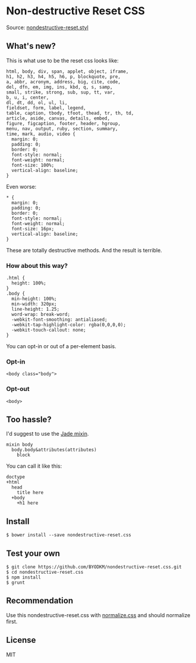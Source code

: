 # Non-destructive Reset CSS

Source: [nondestructive-reset.styl](src/nondestructive-reset.styl)

## What's new?

This is what use to be the reset css looks like:

```
html, body, div, span, applet, object, iframe,
h1, h2, h3, h4, h5, h6, p, blockquote, pre,
a, abbr, acronym, address, big, cite, code,
del, dfn, em, img, ins, kbd, q, s, samp,
small, strike, strong, sub, sup, tt, var,
b, u, i, center,
dl, dt, dd, ol, ul, li,
fieldset, form, label, legend,
table, caption, tbody, tfoot, thead, tr, th, td,
article, aside, canvas, details, embed,
figure, figcaption, footer, header, hgroup,
menu, nav, output, ruby, section, summary,
time, mark, audio, video {
  margin: 0;
  padding: 0;
  border: 0;
  font-style: normal;
  font-weight: normal;
  font-size: 100%;
  vertical-align: baseline;
}
```

Even worse:

```
* {
  margin: 0;
  padding: 0;
  border: 0;
  font-style: normal;
  font-weight: normal;
  font-size: 16px;
  vertical-align: baseline;
}
```

These are totally destructive methods. And the result is terrible.

### How about this way?

```
.html {
  height: 100%;
}
.body {
  min-height: 100%;
  min-width: 320px;
  line-height: 1.25;
  word-wrap: break-word;
  -webkit-font-smoothing: antialiased;
  -webkit-tap-highlight-color: rgba(0,0,0,0);
  -webkit-touch-callout: none;
}
```

You can opt-in or out of a per-element basis.

### Opt-in

```
<body class="body">
```
### Opt-out

```
<body>
```

## Too hassle?

I'd suggest to use the [Jade mixin](helper/nondestructive-reset.jade).

```
mixin body
  body.body&attributes(attributes)
    block
```

You can call it like this:

```
doctype
+html
  head
    title here
  +body
    +h1 here
```

## Install

```
$ bower install --save nondestructive-reset.css
```

## Test your own

```
$ git clone https://github.com/BYODKM/nondestructive-reset.css.git
$ cd nondestructive-reset.css
$ npm install
$ grunt
```

## Recommendation

Use this nondestructive-reset.css with [normalize.css](https://github.com/necolas/normalize.css) and should normalize first.

## License

MIT
